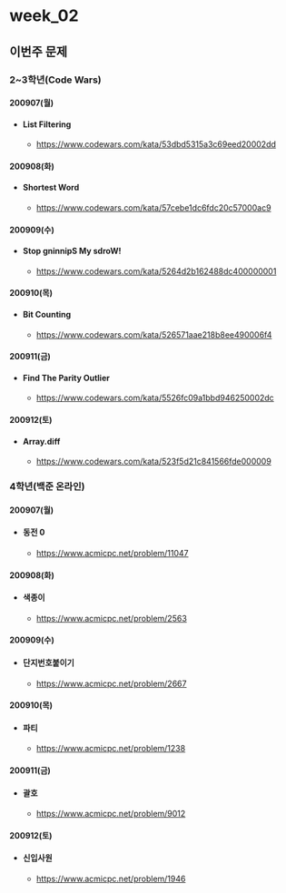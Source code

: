 # week_02

## 이번주 문제



### 2~3학년(Code Wars)

#### 200907(월)

* #### List Filtering

  * https://www.codewars.com/kata/53dbd5315a3c69eed20002dd

#### 200908(화)

* #### Shortest Word

  * https://www.codewars.com/kata/57cebe1dc6fdc20c57000ac9

#### 200909(수)

* #### Stop gninnipS My sdroW!

  * https://www.codewars.com/kata/5264d2b162488dc400000001

#### 200910(목)

* #### Bit Counting

  * https://www.codewars.com/kata/526571aae218b8ee490006f4

#### 200911(금)

* #### Find The Parity Outlier

  * https://www.codewars.com/kata/5526fc09a1bbd946250002dc

#### 200912(토)

* #### Array.diff

  * https://www.codewars.com/kata/523f5d21c841566fde000009



### 4학년(백준 온라인)

#### 200907(월)

* #### 동전 0

  * https://www.acmicpc.net/problem/11047

#### 200908(화)

* #### 색종이

  * https://www.acmicpc.net/problem/2563

#### 200909(수)

* #### 단지번호붙이기

  * https://www.acmicpc.net/problem/2667

#### 200910(목)

* #### 파티

  * https://www.acmicpc.net/problem/1238

#### 200911(금)

* #### 괄호

  * https://www.acmicpc.net/problem/9012

#### 200912(토)

* #### 신입사원

  * https://www.acmicpc.net/problem/1946

